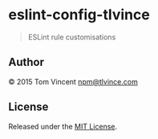 # eslint-config-tlvince

> ESLint rule customisations

## Author

© 2015 Tom Vincent <npm@tlvince.com>

## License

Released under the [MIT License](http://tlvince.mit-license.org).
